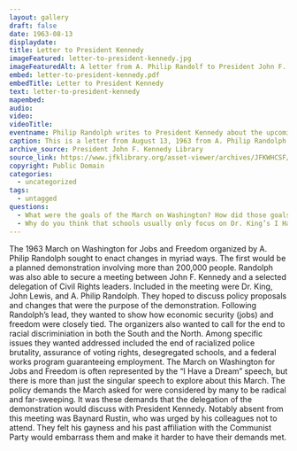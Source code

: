 ```yaml
---
layout: gallery
draft: false
date: 1963-08-13
displaydate: 
title: Letter to President Kennedy
imageFeatured: letter-to-president-kennedy.jpg
imageFeaturedAlt: A letter from A. Philip Randolf to President John F. Kennedy
embed: letter-to-president-kennedy.pdf
embedTitle: Letter to President Kennedy
text: letter-to-president-kennedy
mapembed:
audio:
video: 
videoTitle: 
eventname: Philip Randolph writes to President Kennedy about the upcoming March on Washington for Jobs and Freedom.
caption: This is a letter from August 13, 1963 from A. Philip Randolph to President Kennedy about the upcoming March on Washington for Jobs and Freedom, including a request for the President to meet with the sponsoring Committee.
archive_source: President John F. Kennedy Library
source_link: https://www.jfklibrary.org/asset-viewer/archives/JFKWHCSF/0365/JFKWHCSF-0365-007?image_identifier=JFKWHCSF-0365-007-p0007
copyright: Public Domain
categories:
  - uncategorized
tags:
  - untagged
questions:
  - What were the goals of the March on Washington? How did those goals relate to A. Philip Randolph’s previous career as the president of the Brotherhood of Sleeping Car Porters?
  - Why do you think that schools usually only focus on Dr. King’s I Have a Dream speech when teaching the March on Washington?
---
```


The 1963 March on Washington for Jobs and Freedom organized by A. Philip Randolph sought to enact changes in myriad ways. The first would be a planned demonstration involving more than 200,000 people. Randolph was also able to secure a meeting between John F. Kennedy and a selected delegation of Civil Rights leaders. Included in the meeting were Dr. King, John Lewis, and A. Philip Randolph. They hoped to discuss policy proposals and changes that were the purpose of the demonstration. Following Randolph’s lead, they wanted to show how economic security (jobs) and freedom were closely tied. The organizers also wanted to call for the end to racial discriminiation in both the South and the North. Among specific issues they wanted addressed included the end of racialized police brutality, assurance of voting rights, desegregated schools, and a federal works program guaranteeing employment. The March on Washington for Jobs and Freedom is often represented by the “I Have a Dream” speech, but there is more than just the singular speech to explore about this March. The policy demands the March asked for were considered by many to be radical and far-sweeping.
It was these demands that the delegation of the demonstration would discuss with President Kennedy. Notably absent from this meeting was Baynard Rustin, who was urged by his colleagues not to attend. They felt his gayness and his past affiliation with the Communist Party would embarrass them and make it harder to have their demands met.
